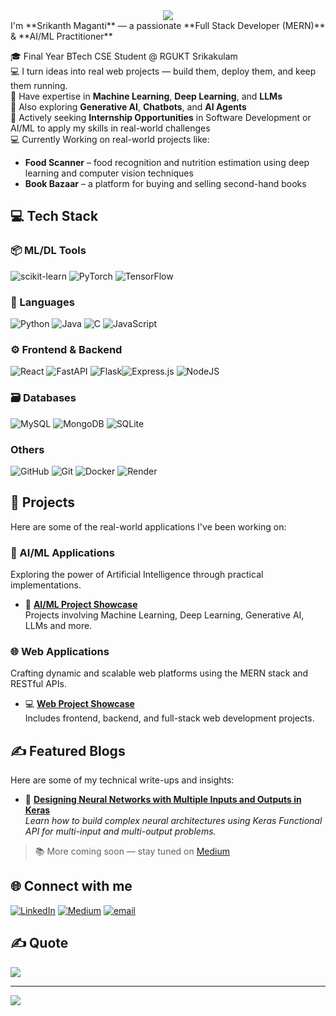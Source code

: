 <div align="center">
  <img src="https://readme-typing-svg.herokuapp.com/?font=Righteous&size=35&center=true&vCenter=true&width=500&height=70&duration=4000&lines=Hi+There!+👋;I'm+Srikanth%20Maganti%20!;" />
</div>
I'm **Srikanth Maganti** — a passionate **Full Stack Developer (MERN)** & **AI/ML Practitioner**

🎓 Final Year BTech CSE Student @ RGUKT Srikakulam  
💻 I turn ideas into real web projects — build them, deploy them, and keep them running.  
🧠 Have expertise in **Machine Learning**, **Deep Learning**, and **LLMs**  
🔭 Also exploring **Generative AI**, **Chatbots**, and **AI Agents**  
🚀 Actively seeking **Internship Opportunities** in Software Development or AI/ML to apply my skills in real-world challenges  
💻 Currently Working on real-world projects like:
- **Food Scanner** – food recognition and nutrition estimation using deep learning and computer vision techniques  
- **Book Bazaar** – a platform for buying and selling second-hand books


## 💻 Tech Stack
### 📦 ML/DL Tools
![scikit-learn](https://img.shields.io/badge/scikit--learn-%23F7931E.svg?style=for-the-badge&logo=scikit-learn&logoColor=white) ![PyTorch](https://img.shields.io/badge/PyTorch-%23EE4C2C.svg?style=for-the-badge&logo=PyTorch&logoColor=white) ![TensorFlow](https://img.shields.io/badge/TensorFlow-%23FF6F00.svg?style=for-the-badge&logo=TensorFlow&logoColor=white)
### 🧰 Languages
![Python](https://img.shields.io/badge/python-3670A0?style=for-the-badge&logo=python&logoColor=ffdd54) ![Java](https://img.shields.io/badge/java-%23ED8B00.svg?style=for-the-badge&logo=openjdk&logoColor=white) ![C](https://img.shields.io/badge/c-%2300599C.svg?style=for-the-badge&logo=c&logoColor=white) ![JavaScript](https://img.shields.io/badge/javascript-%23323330.svg?style=for-the-badge&logo=javascript&logoColor=%23F7DF1E)
### ⚙️ Frontend & Backend
![React](https://img.shields.io/badge/react-%2320232a.svg?style=for-the-badge&logo=react&logoColor=%2361DAFB) ![FastAPI](https://img.shields.io/badge/FastAPI-005571?style=for-the-badge&logo=fastapi) ![Flask](https://img.shields.io/badge/flask-%23000.svg?style=for-the-badge&logo=flask&logoColor=white)![Express.js](https://img.shields.io/badge/express.js-%23404d59.svg?style=for-the-badge&logo=express&logoColor=%2361DAFB) ![NodeJS](https://img.shields.io/badge/node.js-6DA55F?style=for-the-badge&logo=node.js&logoColor=white)
### 🗃️ Databases
![MySQL](https://img.shields.io/badge/mysql-4479A1.svg?style=for-the-badge&logo=mysql&logoColor=white) ![MongoDB](https://img.shields.io/badge/MongoDB-%234ea94b.svg?style=for-the-badge&logo=mongodb&logoColor=white) ![SQLite](https://img.shields.io/badge/sqlite-%2307405e.svg?style=for-the-badge&logo=sqlite&logoColor=white)
### Others
![GitHub](https://img.shields.io/badge/github-%23121011.svg?style=for-the-badge&logo=github&logoColor=white) ![Git](https://img.shields.io/badge/git-%23F05033.svg?style=for-the-badge&logo=git&logoColor=white) ![Docker](https://img.shields.io/badge/docker-%230db7ed.svg?style=for-the-badge&logo=docker&logoColor=white) ![Render](https://img.shields.io/badge/Render-%46E3B7.svg?style=for-the-badge&logo=render&logoColor=white)

## 🚀 Projects

Here are some of the real-world applications I've been working on:

### 🤖 AI/ML Applications
Exploring the power of Artificial Intelligence through practical implementations.
- 🧠 [**AI/ML Project Showcase**](https://github.com/stars/srikanth-maganti/lists/ai-ml-applications)  
  Projects involving Machine Learning, Deep Learning, Generative AI, LLMs and more.


### 🌐 Web Applications
Crafting dynamic and scalable web platforms using the MERN stack and RESTful APIs.
- 💻 [**Web Project Showcase**](https://github.com/stars/srikanth-maganti/lists/web-applications)  
  Includes frontend, backend, and full-stack web development projects.


## ✍️ Featured Blogs

Here are some of my technical write-ups and insights:

- 🧠 [**Designing Neural Networks with Multiple Inputs and Outputs in Keras**](https://medium.com/@srikanth-maganti/designing-neural-networks-with-multiple-inputs-and-outputs-in-keras-af80f23a2b32)  
  *Learn how to build complex neural architectures using Keras Functional API for multi-input and multi-output problems.*

> 📚 More coming soon — stay tuned on [Medium](https://medium.com/@srikanth-maganti)


## 🌐 Connect with me
[![LinkedIn](https://img.shields.io/badge/LinkedIn-%230077B5.svg?logo=linkedin&logoColor=white)](https://linkedin.com/in/srikanth-maganti1) [![Medium](https://img.shields.io/badge/Medium-12100E?logo=medium&logoColor=white)](https://medium.com/@@srikanth-maganti) [![email](https://img.shields.io/badge/Email-D14836?logo=gmail&logoColor=white)](mailto:srikanthmaganti2004@gmail.com) 

## ✍️ Quote
![](https://quotes-github-readme.vercel.app/api?type=horizontal&theme=radical)

---
[![](https://visitcount.itsvg.in/api?id=srikanth-maganti&icon=0&color=0)](https://visitcount.itsvg.in)

<!-- Proudly created with GPRM ( https://gprm.itsvg.in ) -->
